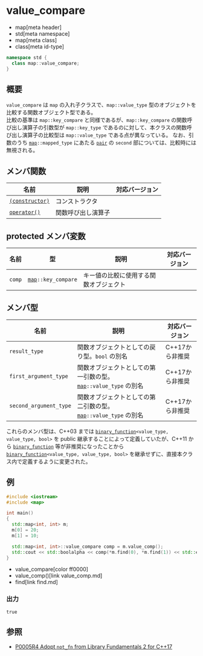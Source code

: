 # value_compare
* map[meta header]
* std[meta namespace]
* map[meta class]
* class[meta id-type]

```cpp
namespace std {
  class map::value_compare;
}
```

## 概要
`value_compare` は `map` の入れ子クラスで、`map::value_type` 型のオブジェクトを比較する関数オブジェクト型である。  
比較の基準は `map::key_compare` と同様であるが、`map::key_compare` の関数呼び出し演算子の引数型が `map::key_type` であるのに対して、本クラスの関数呼び出し演算子の比較型は `map::value_type` である点が異なっている。
なお、引数のうち [`map`](../../map.md)`::mapped_type` にあたる [`pair`](../../utility/pair.md) の `second` 部については、比較時には無視される。


## メンバ関数

| 名前                                                      | 説明               | 対応バージョン |
|-----------------------------------------------------------|--------------------|----------------|
| [`(constructor)`](value_compare/op_constructor.md.nolink) | コンストラクタ     |                |
| [`operator()`](value_compare/op_call.md.nolink)           | 関数呼び出し演算子 |                |


## protected メンバ変数

| 名前   | 型                                   | 説明                                   | 対応バージョン |
|--------|--------------------------------------|----------------------------------------|----------------|
| `comp` | [`map`](../../map.md)`::key_compare` | キー値の比較に使用する関数オブジェクト |                |


## メンバ型

| 名前                   | 説明                                                                                 | 対応バージョン |
|------------------------|--------------------------------------------------------------------------------------|----------------|
| `result_type`          | 関数オブジェクトとしての戻り型。`bool` の別名                                        | C++17から非推奨 |
| `first_argument_type`  | 関数オブジェクトとしての第一引数の型。[`map`](../../map.md)`::value_type` の別名     | C++17から非推奨 |
| `second_argument_type` | 関数オブジェクトとしての第二引数の型。[`map`](../../map.md)`::value_type` の別名     | C++17から非推奨 |

これらのメンバ型は、C++03 までは [`binary_function`](../../functional/binary_function.md.nolink)`<value_type, value_type, bool>` を
public 継承することによって定義していたが、C++11 から [`binary_function`](../../functional/binary_function.md.nolink) 等が非推奨になったことから
[`binary_function`](../../functional/binary_function.md.nolink)`<value_type, value_type, bool>` を継承せずに、直接本クラス内で定義するように変更された。


## 例
```cpp example
#include <iostream>
#include <map>

int main()
{
  std::map<int, int> m;
  m[0] = 20;
  m[1] = 10;

  std::map<int, int>::value_compare comp = m.value_comp();
  std::cout << std::boolalpha << comp(*m.find(0), *m.find(1)) << std::endl;
}
```
* value_compare[color ff0000]
* value_comp()[link value_comp.md]
* find[link find.md]

### 出力
```
true
```


## 参照
- [P0005R4 Adopt `not_fn` from Library Fundamentals 2 for C++17](http://www.open-std.org/jtc1/sc22/wg21/docs/papers/2016/p0005r4.html)
